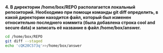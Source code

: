 **4. В директории /home/box/REPO располагается локальный репозиторий. Необходимо при помощи команды git diff определить, в какой директории находится файл, который был изменен относительно последнего коммита (была добавлена строка cool and secure data) и записать её название в файл /home/box/answer.**

```bash
cd /home/box/REPO
git diff --staged
echo 'cQK20C573q'>>/home/box/answer
```
